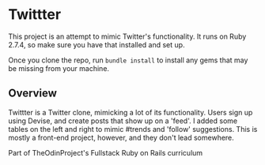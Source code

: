 # Twittter

This project is an attempt to mimic Twitter's functionality. It runs on Ruby 2.7.4, so make sure you have that installed and set up.

Once you clone the repo, run `bundle install` to install any gems that may be missing from your machine.

## Overview

Twittter is a Twitter clone, mimicking a lot of its functionality. Users sign up using Devise, and create posts that show up on a 'feed'. I added some tables on the left and right to mimic #trends and 'follow' suggestions. This is mostly a front-end project, however, and they don't lead somewhere.





Part of TheOdinProject's Fullstack Ruby on Rails curriculum
